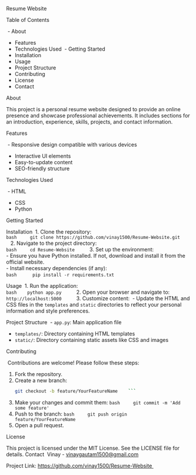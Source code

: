 Resume Website

Table of Contents

 - About
 - Features
 - Technologies Used
 - Getting Started
 - Installation
 - Usage
 - Project Structure
 - Contributing
 - License
 - Contact 

About

This project is a personal resume website designed to provide an online presence and showcase professional achievements.
It includes sections for an introduction, experience, skills, projects, and contact information.

Features

 - Responsive design compatible with various devices 
 - Interactive UI elements
 - Easy-to-update content
 - SEO-friendly structure 

Technologies Used

 - HTML
 - CSS
 - Python 

Getting Started

Installation
 1. Clone the repository:    
           ```bash    
              git clone https://github.com/vinay1500/Resume-Website.git    ```  
 2. Navigate to the project directory:    
           ```bash    
              cd Resume-Website    ```  
 3. Set up the environment:    
       - Ensure you have Python installed. If not, download and install it from the official website.   
       - Install necessary dependencies (if any):      
           ```bash     
              pip install -r requirements.txt      ``` 

Usage
 1. Run the application:   
       ```bash    python app.py    ```  
 2. Open your browser and navigate to:  
       ```    http://localhost:5000    ```  
 3. Customize content:    - Update the HTML and CSS files in the `templates` and `static` directories 
    to reflect your personal information and style preferences. 

Project Structure
 - `app.py`: Main application file 
 - `templates/`: Directory containing HTML templates
 - `static/`: Directory containing static assets like CSS and images 

Contributing

 Contributions are welcome! Please follow these steps:  
 1. Fork the repository.
 2. Create a new branch:
      ```bash
      git checkout -b feature/YourFeatureName    ```
 3. Make your changes and commit them:
        ```bash
        git commit -m 'Add some feature'    ```
 5. Push to the branch:
        ```bash
           git push origin feature/YourFeatureName    ```
 7. Open a pull request. 

License

This project is licensed under the MIT License. See the LICENSE file for details.
Contact
 Vinay - vinaygautam1500@gmail.com 
 
 Project Link: https://github.com/vinay1500/Resume-Website 
